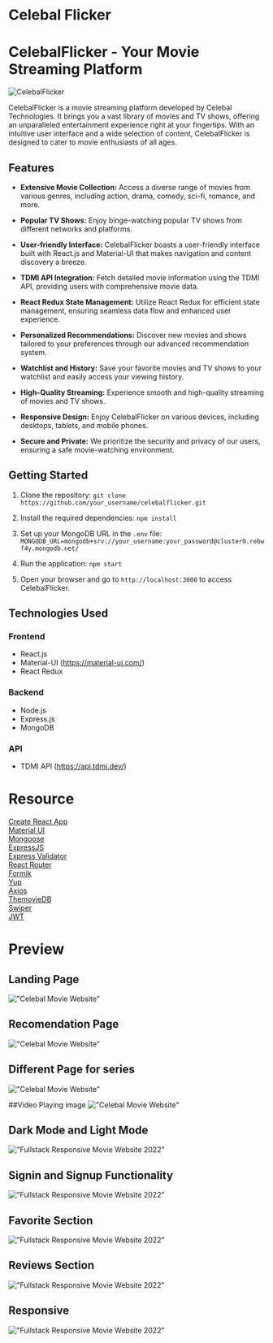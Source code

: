 # Celebal Flicker

# CelebalFlicker - Your Movie Streaming Platform

![CelebalFlicker](https://www.linkpicture.com/q/logo_celebal_flick.png) 

CelebalFlicker is a movie streaming platform developed by Celebal Technologies. It brings you a vast library of movies and TV shows, offering an unparalleled entertainment experience right at your fingertips. With an intuitive user interface and a wide selection of content, CelebalFlicker is designed to cater to movie enthusiasts of all ages.

## Features

- **Extensive Movie Collection:** Access a diverse range of movies from various genres, including action, drama, comedy, sci-fi, romance, and more.

- **Popular TV Shows:** Enjoy binge-watching popular TV shows from different networks and platforms.

- **User-friendly Interface:** CelebalFlicker boasts a user-friendly interface built with React.js and Material-UI that makes navigation and content discovery a breeze.

- **TDMI API Integration:** Fetch detailed movie information using the TDMI API, providing users with comprehensive movie data.

- **React Redux State Management:** Utilize React Redux for efficient state management, ensuring seamless data flow and enhanced user experience.

- **Personalized Recommendations:** Discover new movies and shows tailored to your preferences through our advanced recommendation system.

- **Watchlist and History:** Save your favorite movies and TV shows to your watchlist and easily access your viewing history.

- **High-Quality Streaming:** Experience smooth and high-quality streaming of movies and TV shows.

- **Responsive Design:** Enjoy CelebalFlicker on various devices, including desktops, tablets, and mobile phones.

- **Secure and Private:** We prioritize the security and privacy of our users, ensuring a safe movie-watching environment.

## Getting Started

1. Clone the repository: `git clone https://github.com/your_username/celebalflicker.git`

2. Install the required dependencies: `npm install`

3. Set up your MongoDB URL in the `.env` file: `MONGODB_URL=mongodb+srv://your_username:your_password@cluster0.rebwf4y.mongodb.net/`

4. Run the application: `npm start`

5. Open your browser and go to `http://localhost:3000` to access CelebalFlicker.

## Technologies Used

### Frontend

- React.js
- Material-UI (https://material-ui.com/)
- React Redux

### Backend

- Node.js
- Express.js
- MongoDB

### API

- TDMI API (https://api.tdmi.dev/)

# Resource

[Create React App](https://create-react-app.dev/)<br>
[Material UI](https://create-react-app.dev/)<br>
[Mongoose](https://mongoosejs.com/)<br>
[ExpressJS](https://expressjs.com/)<br>
[Express Validator](https://express-validator.github.io/docs/)<br>
[React Router](https://reactrouter.com/)<br>
[Formik](https://formik.org/)<br>
[Yup](https://github.com/jquense/yup/)<br>
[Axios](https://axios-http.com/)<br>
[ThemovieDB](https://www.themoviedb.org/)<br>
[Swiper](https://swiperjs.com/)<br>
[JWT](https://github.com/auth0/node-jsonwebtoken)<br>

# Preview

## Landing Page
!["Celebal Movie Website"](https://www.linkpicture.com/q/image11.png "Landing Page")

## Recomendation Page
!["Celebal Movie Website"](https://www.linkpicture.com/q/image12.png "Recomendation page")

## Different Page for series
!["Celebal Movie Website"](https://www.linkpicture.com/q/image15.png "Different page for series")

##Video Playing image
!["Celebal Movie Website"](https://www.linkpicture.com/q/image13.png "Video playing image")

## Dark Mode and Light Mode
!["Fullstack Responsive Movie Website 2022"](https://www.linkpicture.com/q/image16.png "Dark and Light Mode")

## Signin and Signup Functionality
!["Fullstack Responsive Movie Website 2022"](https://www.linkpicture.com/q/image17.png "Signin and Signup Functionality")

## Favorite Section
!["Fullstack Responsive Movie Website 2022"](https://www.linkpicture.com/q/image18.png "Favorite Section")

## Reviews Section
!["Fullstack Responsive Movie Website 2022"](https://www.linkpicture.com/q/image19.png "reviews Section")

## Responsive
!["Fullstack Responsive Movie Website 2022"](https://www.linkpicture.com/q/image21_1.png "Fully Responsive")
